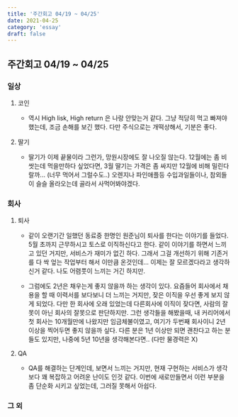 ```yaml
---
title: '주간회고 04/19 ~ 04/25'
date: 2021-04-25
category: 'essay'
draft: false
---
```


## 주간회고 04/19 ~ 04/25

### 일상

1. 코인

   - 역시 High lisk, High return 은 나랑 안맞는거 같다. 그냥 적당히 먹고 빠져야했는데, 조금 손해를 보긴 했다. 다만 주식으로는 개떡상해서, 기분은 좋다.

2. 딸기

   - 딸기가 이제 끝물이라 그런가, 망원시장에도 잘 나오질 않는다. 12월에는 좀 비쌋는데 먹을만하다 싶었다면, 3월 딸기는 가격은 좀 싸지만 12월에 비해 밀린다랄까... (너무 먹어서 그럴수도..) 오렌지나 파인애플등 수입과일들이나, 참외들이 슬슬 올라오는데 골라서 사먹어봐야겠다.

### 회사

1. 퇴사

   - 같이 오랜기간 일했던 동료중 한명인 원준님이 퇴사를 한다는 이야기를 들었다. 5월 초까지 근무하시고 토스로 이직하신다고 한다. 같이 이야기를 하면서 느끼고 있던 거지만, 서비스가 재미가 없긴 하다. 그래서 그걸 개선하기 위해 기존거를 다 싹 엎는 작업부터 해서 이만큼 온것인데... 이제는 잘 모르겠다라고 생각하신거 같다. 나도 어렴풋이 느끼는 거긴 하지만.

   - 그럼에도 2년은 채우는게 좋지 않을까 하는 생각이 있다. 요즘들어 회사에서 채용을 할 때 이력서를 보다보니 더 느끼는 거지만, 잦은 이직을 우선 좋게 보지 않게 되었다. 다만 한 회사에 오래 있었는데 다른회사에 이직이 잦다면, 사람의 잘못이 아닌 회사의 잘못으로 판단하지만. 그런 생각들을 해봤을때, 내 커리어에서 첫 회사는 10개월만에 나왔지만 임금체불이였고, 여기가 두번째 회사이니 2년이상을 찍어두면 좋지 않을까 싶다. 다른 분은 1년 이상만 되면 괜찬다고 하는 분들도 있지만, 나중에 5년 10년을 생각해본다면.. (다만 물경력은 X)

2. QA

   - QA를 해결하는 단계인데, 보면서 느끼는 거지만, 현재 구현하는 서비스가 생각보다 꽤 복잡하고 어려운 난이도 인것 같다. 이번에 새로만들면서 이런 부분을 좀 단순화 시키고 싶었는데, 그러질 못해서 아쉽다.

### 그 외
